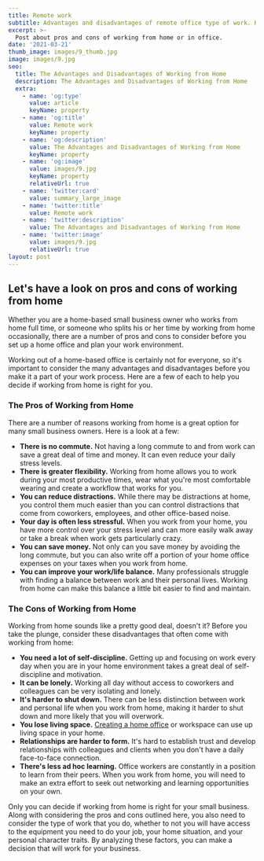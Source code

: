 ```yaml
---
title: Remote work
subtitle: Advantages and disadvantages of remote office type of work. How to stay productive event at home.
excerpt: >-
  Post about pros and cons of working from home or in office.
date: '2021-03-21'
thumb_image: images/9_thumb.jpg
image: images/9.jpg
seo:
  title: The Advantages and Disadvantages of Working from Home
  description: The Advantages and Disadvantages of Working from Home
  extra:
    - name: 'og:type'
      value: article
      keyName: property
    - name: 'og:title'
      value: Remote work
      keyName: property
    - name: 'og:description'
      value: The Advantages and Disadvantages of Working from Home
      keyName: property
    - name: 'og:image'
      value: images/9.jpg
      keyName: property
      relativeUrl: true
    - name: 'twitter:card'
      value: summary_large_image
    - name: 'twitter:title'
      value: Remote work
    - name: 'twitter:description'
      value: The Advantages and Disadvantages of Working from Home
    - name: 'twitter:image'
      value: images/9.jpg
      relativeUrl: true
layout: post
---
```

[comment]: <> (source of article)
[comment]: <> (https://www.thebalancesmb.com/the-pros-and-cons-of-working-from-home-2951766)

## Let's have a look on pros and cons of working from home
Whether you are a home-based small business owner who works from home full time, or someone who splits his or her time by working from home occasionally, there are a number of pros and cons to consider before you set up a home office and plan your work environment.

Working out of a home-based office is certainly not for everyone, so it's important to consider the many advantages and disadvantages before you make it a part of your work process. Here are a few of each to help you decide if working from home is right for you.

### The Pros of Working from Home
There are a number of reasons working from home is a great option for many small business owners. Here is a look at a few:

+ **There is no commute.** Not having a long commute to and from work can save a great deal of time and money. It can even reduce your daily stress levels.
+ **There is greater flexibility.** Working from home allows you to work during your most productive times, wear what you're most comfortable wearing and create a workflow that works for you.
+ **You can reduce distractions.** While there may be distractions at home, you control them much easier than you can control distractions that come from coworkers, employees, and other office-based noise.
+ **Your day is often less stressful.** When you work from your home, you have more control over your stress level and can more easily walk away or take a break when work gets particularly crazy.
+ **You can save money.** Not only can you save money by avoiding the long commute, but you can also write off a portion of your home office expenses on your taxes when you work from home.
+ **You can improve your work/life balance.** Many professionals struggle with finding a balance between work and their personal lives. Working from home can make this balance a little bit easier to find and maintain.

### The Cons of Working from Home
Working from home sounds like a pretty good deal, doesn't it? Before you take the plunge, consider these disadvantages that often come with working from home:

+ **You need a lot of self-discipline.** Getting up and focusing on work every day when you are in your home environment takes a great deal of self-discipline and motivation.
+ **It can be lonely.** Working all day without access to coworkers and colleagues can be very isolating and lonely.
+ **It's harder to shut down.** There can be less distinction between work and personal life when you work from home, making it harder to shut down and more likely that you will overwork.
+ **You lose living space.** [Creating a home office](https://www.thebalancesmb.com/setting-up-home-office-845850) or workspace can use up living space in your home.
+ **Relationships are harder to form.** It's hard to establish trust and develop relationships with colleagues and clients when you don't have a daily face-to-face connection.
+ **There's less ad hoc learning.** Office workers are constantly in a position to learn from their peers. When you work from home, you will need to make an extra effort to seek out networking and learning opportunities on your own.

Only you can decide if working from home is right for your small business. Along with considering the pros and cons outlined here, you also need to consider the type of work that you do, whether to not you will have access to the equipment you need to do your job, your home situation, and your personal character traits. By analyzing these factors, you can make a decision that will work for your business.
